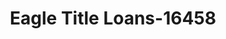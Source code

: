 ---
f_zip-code: 36801
f_state-code: AL
title: Eagle Title Loans-16458
f_phone: 334-319-8511
f_city-only: Opelika
f_address: 216 S 8th Street #128 Opelika
f_location-unique-id: '16458'
slug: eagle-title-loans-16458
updated-on: '2024-05-30T13:46:58.046Z'
created-on: '2024-05-30T13:36:59.803Z'
published-on: '2024-05-30T13:54:32.469Z'
f_city-state: cms/city/opelika-al.md
f_company: cms/company/eagle-title-loans.md
f_state: cms/state/alabama.md
layout: '[payday-loan].html'
tags: payday-loan
---